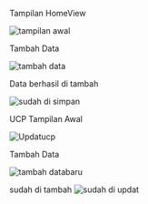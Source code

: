 Tampilan HomeView

![tampilan awal](https://github.com/user-attachments/assets/9469063d-e493-4dd6-940a-7ad9cc691adc)






Tambah Data

![tambah data](https://github.com/user-attachments/assets/fb5383ff-f319-423a-a1a9-ff82c8579037)






Data berhasil di tambah

![sudah di simpan](https://github.com/user-attachments/assets/5499e718-4203-4c01-9a75-298d05abfab6)



UCP 
Tampilan Awal

![Updatucp](https://github.com/user-attachments/assets/42949d32-24ce-4058-af01-618964499b2d)







Tambah Data

![tambah databaru](https://github.com/user-attachments/assets/8065f885-62ea-4014-b2a2-5fc20f1a4c6a)








sudah di tambah
![sudah di updat](https://github.com/user-attachments/assets/433ea2b3-0203-40a7-af68-caaf53313232)






